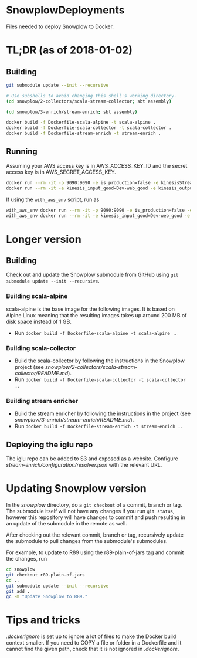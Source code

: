 # SnowplowDeployments
Files needed to deploy Snowplow to Docker.

# TL;DR (as of 2018-01-02)
## Building
```bash
git submodule update --init --recursive

# Use subshells to avoid changing this shell's working directory.
(cd snowplow/2-collectors/scala-stream-collector; sbt assembly)

(cd snowplow/3-enrich/stream-enrich; sbt assembly)

docker build -f Dockerfile-scala-alpine -t scala-alpine .
docker build -f Dockerfile-scala-collector -t scala-collector .
docker build -f Dockerfile-stream-enrich -t stream-enrich .
```

## Running
Assuming your AWS access key is in AWS\_ACCESS\_KEY\_ID and the secret access key is in AWS\_SECRET\_ACCESS\_KEY.
```bash
docker run --rm -it -p 9090:9090 -e is_production=false -e kinesisStreamGoodName=Dev-web_good -e kinesisStreamBadName=Dev-web_bad -e AWS_ACCESS_KEY_ID=$AWS_ACCESS_KEY_ID -e AWS_SECRET_ACCESS_KEY=$AWS_SECRET_ACCESS_KEY scala-collector
docker run --rm -it -e kinesis_input_good=Dev-web_good -e kinesis_output_good=Dev-enriched_good -e kinesis_output_bad=Dev-enriched_bad -e app_name=SnowplowKinesisEnrich_local -e AWS_ACCESS_KEY_ID=$AWS_ACCESS_KEY_ID -e AWS_SECRET_ACCESS_KEY=$AWS_SECRET_ACCESS_KEY stream-enrich
```

If using the `with_aws_env` script, run as
```bash
with_aws_env docker run --rm -it -p 9090:9090 -e is_production=false -e kinesisStreamGoodName=Dev-web_good -e kinesisStreamBadName=Dev-web_bad -e AWS_ACCESS_KEY_ID='$AWS_ACCESS_KEY_ID' -e AWS_SECRET_ACCESS_KEY='$AWS_SECRET_ACCESS_KEY' -e AWS_SESSION_TOKEN='$AWS_SESSION_TOKEN' scala-collector
with_aws_env docker run --rm -it -e kinesis_input_good=Dev-web_good -e kinesis_output_good=Dev-enriched_good -e kinesis_output_bad=Dev-enriched_bad -e app_name=SnowplowKinesisEnrich_local -e AWS_ACCESS_KEY_ID='$AWS_ACCESS_KEY_ID' -e AWS_SECRET_ACCESS_KEY='$AWS_SECRET_ACCESS_KEY' -e AWS_SESSION_TOKEN='$AWS_SESSION_TOKEN' stream-enrich
```

# Longer version
## Building
Check out and update the Snowplow submodule from GitHub using `git submodule update --init --recursive`.

### Building scala-alpine
scala-alpine is the base image for the following images. It is based on Alpine Linux meaning that the resulting images takes up around 200 MB of disk space instead of 1 GB.
* Run `docker build -f Dockerfile-scala-alpine -t scala-alpine .`.

### Building scala-collector
* Build the scala-collector by following the instructions in the Snowplow project (see _snowplow/2-collectors/scala-stream-collector/README.md_).
* Run `docker build -f Dockerfile-scala-collector -t scala-collector .`.

### Building stream enricher
* Build the stream enricher by following the instructions in the project (see _snowplow/3-enrich/stream-enrich/README.md_).
* Run `docker build -f Dockerfile-stream-enrich -t stream-enrich .`.

## Deploying the iglu repo
The iglu repo can be added to S3 and exposed as a website. Configure _stream-enrich/configuration/resolver.json_ with the relevant URL.

# Updating Snowplow version
In the *snowplow* directory, do a `git checkout` of a commit, branch or tag. The submodule itself will not have any changes if you run `git status`, however this repository will have changes to commit and push resulting in an update of the submodule in the remote as well.

After checking out the relevant commit, branch or tag, recursively update the submodule to pull changes from the submodule's submodules.

For example, to update to R89 using the r89-plain-of-jars tag and commit the changes, run
```bash
cd snowplow
git checkout r89-plain-of-jars
cd ..
git submodule update --init --recursive
git add .
gc -m "Update Snowplow to R89."
```

# Tips and tricks
_.dockerignore_ is set up to ignore a lot of files to make the Docker build context smaller. If you need to COPY a file or folder in a Dockerfile and it cannot find the given path, check that it is not ignored in _.dockerignore_.
